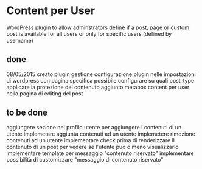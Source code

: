 # Content per User 
WordPress plugin to allow adminstrators define if a post, page or custom post is available for all users or only for specific users (defined by username)


## done
08/05/2015
creato plugin
gestione configurazione plugin nelle impostazioni di wordpress con pagina specifica
possibile configurare su quali post_type applicare la protezione del contenuto
aggiunto metabox content per user nella pagina di editing del post

## to be done
aggiungere sezione nel profilo utente per aggiungere i contenuti di un utente
implemetare aggiunta contenuti ad un utente
implemetere rimozione contenuti ad un utente
implementare check prima di renderizzare il contenuto di un post per vedere se l'utente può o meno visualizzarlo
implementare template per messaggio "contenuto riservato"
implementare possibilità di customizzare "messaggio di contenuto riservato"